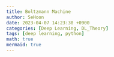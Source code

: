 ```yaml
---
title: Boltzmann Machine
author: SeHoon
date: 2023-04-07 14:23:30 +0900
categories: [Deep Learning, DL_Theory]
tags: [deep learning, python]
math: true
mermaid: true
---
```


